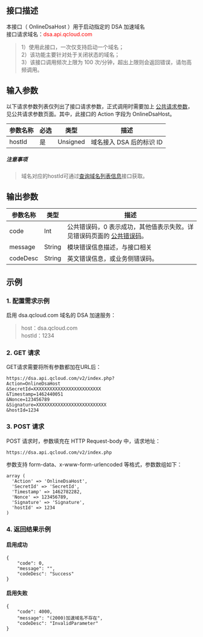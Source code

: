 ## 接口描述 
本接口（ OnlineDsaHost ）用于启动指定的 DSA 加速域名  
接口请求域名：<font style="color:red">dsa.api.qcloud.com</font>
>1）使用此接口，一次仅支持启动一个域名；  
>2）该功能主要针对处于关闭状态的域名；  
>3）该接口调用频次上限为 100 次/分钟，超出上限则会返回错误，请勿高频调用。
  
## 输入参数 
以下请求参数列表仅列出了接口请求参数，正式调用时需要加上 [公共请求参数](http://tce.fsphere.cn/document/product/570/13932 "点击查看公共请求参数")，见公共请求参数页面。其中，此接口的 Action 字段为 OnlineDsaHost。

|参数名称|必选|类型|描述|
| ---- | ----| ---- | ------------------ |
|hostId|是|Unsigned|域名接入 DSA 后的标识 ID|

##### 注意事项
> 域名对应的hostId可通过[查询域名列表信息](http://tce.fsphere.cn/document/product/570/13940)接口获取。 

## 输出参数 
|参数名称|类型|描述|
|---- | ----| ---- |
|code|Int|公共错误码，0 表示成功，其他值表示失败。详见错误码页面的 [公共错误码](http://tce.fsphere.cn/document/product/570/13937 "点击查看公共错误码")。|
|message|String|模块错误信息描述，与接口相关|
|codeDesc|String|英文错误信息，或业务侧错误码。|

## 示例
### 1. 配置需求示例 
启用 dsa.qcloud.com 域名的 DSA 加速服务：
> host：dsa.qcloud.com  
> hostId：1234

### 2. GET 请求
GET请求需要将所有参数都加在URL后：  
```	
https://dsa.api.qcloud.com/v2/index.php?
Action=OnlineDsaHost   
&SecretId=XXXXXXXXXXXXXXXXXXXXXXXXX   
&Timestamp=1462440051   
&Nonce=123456789   
&Signature=XXXXXXXXXXXXXXXXXXXXXXXXXX  
&hostId=1234
```
### 3. POST 请求
POST 请求时，参数填充在 HTTP Request-body 中，请求地址：
```
https://dsa.api.qcloud.com/v2/index.php  
```
参数支持 form-data、x-www-form-urlencoded 等格式，参数数组如下：  
```
array (
  'Action' => 'OnlineDsaHost',
  'SecretId' => 'SecretId',
  'Timestamp' => 1462782282,
  'Nonce' => 123456789,
  'Signature' => 'Signature',
  'hostId' => 1234
)
```
### 4. 返回结果示例
#### 启用成功
```	
{
    "code": 0,
    "message": "",
    "codeDesc": "Success"
}
```
#### 启用失败
```
{
    "code": 4000,
    "message": "(2000)加速域名不存在",
    "codeDesc": "InvalidParameter"
}
```

